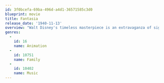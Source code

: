 ```yaml
---
id: 3f0bcefa-69ba-496d-a4d1-36571585c3d0
blueprint: movie
title: Fantasia
release_date: '1940-11-13'
overview: "Walt Disney's timeless masterpiece is an extravaganza of sight and sound! See the music come to life, hear the pictures burst into song and experience the excitement that is Fantasia over and over again."
genres:
  -
    id: 16
    name: Animation
  -
    id: 10751
    name: Family
  -
    id: 10402
    name: Music
---
```

